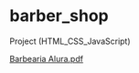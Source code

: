 # barber_shop
 Project (HTML_CSS_JavaScript)
 
[Barbearia Alura.pdf](https://github.com/Henrys97/barber_shop/files/9331930/Barbearia.Alura.pdf)
